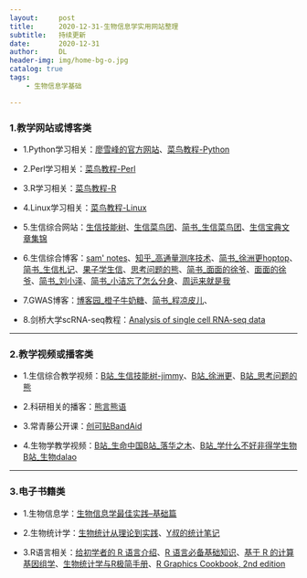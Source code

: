 ```yaml
---
layout:     post
title:      2020-12-31-生物信息学实用网站整理
subtitle:   持续更新
date:       2020-12-31
author:     DL
header-img: img/home-bg-o.jpg
catalog: true
tags:
    - 生物信息学基础

---
```


### 1.教学网站或博客类


- 1.Python学习相关：[廖雪峰的官方网站](http://genek.tv/)、[菜鸟教程-Python](https://www.runoob.com/python3/python3-tutorial.html)

- 2.Perl学习相关：[菜鸟教程-Perl](https://www.runoob.com/perl/perl-arrays.html)

- 3.R学习相关：[菜鸟教程-R](https://www.runoob.com/r/r-tutorial.html)

- 4.Linux学习相关：[菜鸟教程-Linux](https://www.runoob.com/linux/linux-tutorial.html)

- 5.生信综合网站：[生信技能树](http://www.biotrainee.com/)、[生信菜鸟团](http://www.bio-info-trainee.com/)、[简书_生信菜鸟团](https://www.jianshu.com/p/b6031cde6773)、[生信宝典文章集锦](http://blog.genesino.com/)

- 6.生信综合博客：[sam' notes](https://qinqianshan.com/)、[知乎_高通量测序技术](https://zhuanlan.zhihu.com/ngs-learning)、[简书_徐洲更hoptop](https://www.jianshu.com/u/9ea40b5f607a)、[简书_生信札记](https://www.jianshu.com/u/068665394ccf)、[果子学生信](https://guoshipeng.com/)、[思考问题的熊](https://kaopubear.top/blog/)、[简书_面面的徐爷](https://www.jianshu.com/u/fe854ffa1f9e)、[面面的徐爷](http://xuchunhui.top/)、[简书_刘小泽](https://www.jianshu.com/u/d7b77c171c15)、[简书_小洁忘了怎么分身](https://www.jianshu.com/u/c93ac360691a)、[周运来就是我](https://www.jianshu.com/u/06ae70ef31bc)

- 7.GWAS博客：[博客园_橙子牛奶糖](https://www.cnblogs.com/chenwenyan/)、[简书_程凉皮儿](https://www.jianshu.com/u/e44c43de1627)、

- 8.剑桥大学scRNA-seq教程：[Analysis of single cell RNA-seq data](https://scrnaseq-course.cog.sanger.ac.uk/website/index.html)

---

### 2.教学视频或播客类

- 1.生信综合教学视频：[B站_生信技能树-jimmy](https://space.bilibili.com/338686099/)、[B站_徐洲更](https://space.bilibili.com/249108235/)、[B站_思考问题的熊](https://space.bilibili.com/293473627/)

- 2.科研相关的播客：[熊言熊语](https://podcast.kaopubear.top/)

- 3.常青藤公开课：[创可贴BandAid](https://space.bilibili.com/44573713/)

- 4.生物学教学视频：[B站_生命中国](https://space.bilibili.com/19553447/)[B站_落华之木](https://space.bilibili.com/238191342/)、[B站_学什么不好非得学生物](https://space.bilibili.com/396933332/)[B站_生物dalao](https://space.bilibili.com/199898430/)

---

### 3.电子书籍类

- 1.生物信息学：[生物信息学最佳实践–基础篇](http://www.biotrainee.com/jmzeng/book/basic/)

- 2.生物统计学：[生物统计从理论到实践](https://www.yuque.com/biotrainee/biostat)、[Y叔的统计笔记](https://guangchuangyu.github.io/statistics_notes/index.html)

- 3.R语言相关：[给初学者的 R 语言介绍](https://kaopubear.top/blog/2017-03-06-rintro2sibs/)、[R 语言必备基础知识](https://kaopubear.top/blog/2018-12-11-rbasic/)、[基于 R 的计算基因组学](https://compgenomr.kaopubear.top/)、[生物统计学与R极简手册](https://kaopubear.top/learnR/r_and_statistics_basic.html)、[R Graphics Cookbook, 2nd edition](https://r-graphics.org/)

